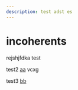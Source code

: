 ```yaml
---
description: test adst es
---
```


# incoherents

rejshjfdka test

test2 [aa](untitled.md) vcxg

test3 [bb](https://github.com/vivosvico/incoherents/tree/9191213ebf80a380deb459c6bece5e15b2955624/aa.md)

